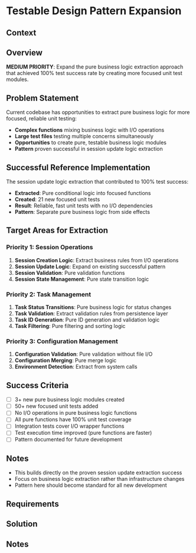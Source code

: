 # Testable Design Pattern Expansion

## Context

## Overview

**MEDIUM PRIORITY**: Expand the pure business logic extraction approach that achieved 100% test success rate by creating more focused unit test modules.

## Problem Statement

Current codebase has opportunities to extract pure business logic for more focused, reliable unit testing:

- **Complex functions** mixing business logic with I/O operations
- **Large test files** testing multiple concerns simultaneously  
- **Opportunities** to create pure, testable business logic modules
- **Pattern** proven successful in session update logic extraction

## Successful Reference Implementation

The session update logic extraction that contributed to 100% test success:
- **Extracted**: Pure conditional logic into focused functions
- **Created**: 21 new focused unit tests
- **Result**: Reliable, fast unit tests with no I/O dependencies
- **Pattern**: Separate pure business logic from side effects

## Target Areas for Extraction

### Priority 1: Session Operations
1. **Session Creation Logic**: Extract business rules from I/O operations
2. **Session Update Logic**: Expand on existing successful pattern
3. **Session Validation**: Pure validation functions
4. **Session State Management**: Pure state transition logic

### Priority 2: Task Management  
1. **Task Status Transitions**: Pure business logic for status changes
2. **Task Validation**: Extract validation rules from persistence layer
3. **Task ID Generation**: Pure ID generation and validation logic
4. **Task Filtering**: Pure filtering and sorting logic

### Priority 3: Configuration Management
1. **Configuration Validation**: Pure validation without file I/O
2. **Configuration Merging**: Pure merge logic
3. **Environment Detection**: Extract from system calls

## Success Criteria

- [ ] 3+ new pure business logic modules created
- [ ] 50+ new focused unit tests added
- [ ] No I/O operations in pure business logic functions
- [ ] All pure functions have 100% unit test coverage
- [ ] Integration tests cover I/O wrapper functions
- [ ] Test execution time improved (pure functions are faster)
- [ ] Pattern documented for future development

## Notes

- This builds directly on the proven session update extraction success
- Focus on business logic extraction rather than infrastructure changes
- Pattern here should become standard for all new development

## Requirements

## Solution

## Notes
